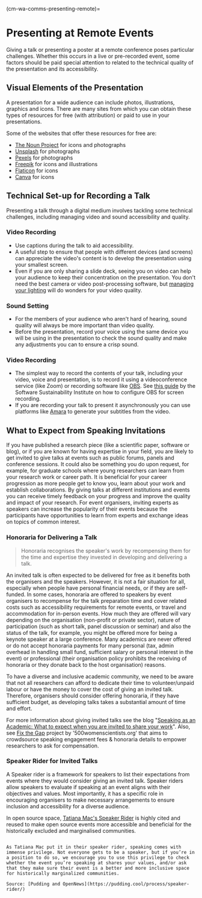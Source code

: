 (cm-wa-comms-presenting-remote)=
# Presenting at Remote Events

Giving a talk or presenting a poster at a remote conference poses particular challenges.
Whether this occurs in a live or pre-recorded event, some factors should be paid special attention to related to the technical quality of the presentation and its accessibility.

## Visual Elements of the Presentation

A presentation for a wide audience can include photos, illustrations, graphics and icons. 
There are many sites from which you can obtain these types of resources for free (with attribution) or paid to use in your presentations.

Some of the websites that offer these resources for free are:

* [The Noun Project](https://thenounproject.com) for icons and photographs
* [Unsplash](https://unsplash.com) for photographs
* [Pexels](https://www.pexels.com) for photographs
* [Freepik](https://www.freepik.com/free-photos-vectors/english) for icons and illustrations
* [Flaticon](https://www.flaticon.com/free-icons/english) for icons
* [Canva](https://www.canva.com) for icons

## Technical Set-up for Recording a Talk

Presenting a talk through a digital medium involves tackling some technical challenges, including managing video and sound accessibility and quality.

### Video Recording

* Use captions during the talk to aid accessibility.
* A useful step to ensure that people with different devices (and screens) can appreciate the video's content is to develop the presentation using your smallest screen.
* Even if you are only sharing a slide deck, seeing you on video can help your audience to keep their concentration on the presentation. You don't need the best camera or video post-processing software, but [managing your lighting](https://www.youtube.com/watch?v=rGcAM1CNEU0&ab_channel=Wirecutter) will do wonders for your video quality.

### Sound Setting

* For the members of your audience who aren't hard of hearing, sound quality will always be more important than video quality.
* Before the presentation, record your voice using the same device you will be using in the presentation to check the sound quality and make any adjustments you can to ensure a crisp sound.

### Video Recording

* The simplest way to record the contents of your talk, including your video, voice and presentation, is to record it using a videoconference service (like Zoom) or recording software like [OBS](https://obsproject.com). See [this guide](https://software.ac.uk/fellowship-programme/2019/application-video-guide) by the Software Sustainability Institute on how to configure OBS for screen recording.
* If you are recording your talk to present it asynchronously you can use platforms like [Amara](https://amara.org) to generate your subtitles from the video.

## What to Expect from Speaking Invitations

If you have published a research piece (like a scientific paper, software or blog), or if you are known for having expertise in your field, you are likely to get invited to give talks at events such as public forums, panels and conference sessions.
It could also be something you do upon request, for example, for graduate schools where young researchers can learn from your research work or career path.
It is beneficial for your career progression as more people get to know you, learn about your work and establish collaborations.
By giving talks at different institutions and events you can receive timely feedback on your progress and improve the quality and impact of your research.
For event organisers, inviting experts as speakers can increase the popularity of their events because the participants have opportunities to learn from experts and exchange ideas on topics of common interest.

### Honoraria for Delivering a Talk

> Honoraria recognises the speaker's work by recompensing them for the time and expertise they invested in developing and delivering a talk.

An invited talk is often expected to be delivered for free as it benefits both the organisers and the speakers.
However, it is not a fair situation for all, especially when people have personal financial needs, or if they are self-funded.
In some cases, honoraria are offered to speakers by event organisers to recompense for the talk preparation time and cover related costs such as accessibility requirements for remote events, or travel and accommodation for in-person events. 
How much they are offered will vary depending on the organisation (non-profit or private sector), nature of participation (such as short talk, panel discussion or seminar) and also the status of the talk, for example, you might be offered more for being a keynote speaker at a large conference. 
Many academics are never offered or do not accept honoraria payments for many personal (tax, admin overhead in handling small fund, sufficient salary or personal interest in the event) or professional (their organisation policy prohibits the receiving of honoraria or they donate back to the host organisation) reasons.

To have a diverse and inclusive academic community, we need to be aware that not all researchers can afford to dedicate their time to volunteer/unpaid labour or have the money to cover the cost of giving an invited talk.
Therefore, organisers should consider offering honoraria, if they have sufficient budget, as developing talks takes a substantial amount of time and effort.

For more information about giving invited talks see the blog "[Speaking as an Academic: What to expect when you are invited to share your work](http://getalifephd.blogspot.com/2017/04/speaking-as-academic-what-to-expect.html)".
Also, see [Fix the Gap](https://500womenscientists.org/fix-the-gap) project by '500womenscientists.org' that aims to crowdsource speaking engagement fees & honoraria details to empower researchers to ask for compensation.

### Speaker Rider for Invited Talks

A Speaker rider is a framework for speakers to list their expectations from events where they would consider giving an invited talk.
Speaker riders allow speakers to evaluate if speaking at an event aligns with their objectives and values.
Most importantly, it has a specific role in encouraging organisers to make necessary arrangements to ensure inclusion and accessibility for a diverse audience.

In open source space, [Tatiana Mac's Speaker Rider](https://gist.github.com/tatianamac/493ca668ee7f7c07a5b282f6d9132552) is highly cited and reused to make open source events more accessible and beneficial for the historically excluded and marginalised communities.

``` {Note} Speakers: What You Can Do

As Tatiana Mac put it in their speaker rider, speaking comes with immense privilege. Not everyone gets to be a speaker, but if you’re in a position to do so, we encourage you to use this privilege to check whether the event you’re speaking at shares your values, and/or ask that they make sure their event is a better and more inclusive space for historically marginalized communities.

Source: [Pudding and OpenNews](https://pudding.cool/process/speaker-rider/)
```
